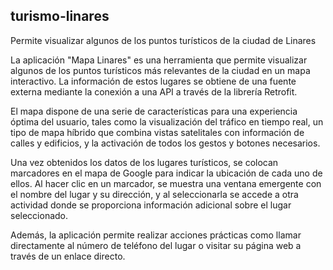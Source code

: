 ## turismo-linares
Permite visualizar algunos de los puntos turísticos de la ciudad de Linares

La aplicación "Mapa Linares" es una herramienta que permite visualizar algunos de los puntos turísticos más relevantes de la ciudad en un mapa interactivo. La información de estos lugares se obtiene de una fuente externa mediante la conexión a una API a través de la librería Retrofit.

El mapa dispone de una serie de características para una experiencia óptima del usuario, tales como la visualización del tráfico en tiempo real, un tipo de mapa híbrido que combina vistas satelitales con información de calles y edificios, y la activación de todos los gestos y botones necesarios.

Una vez obtenidos los datos de los lugares turísticos, se colocan marcadores en el mapa de Google para indicar la ubicación de cada uno de ellos. Al hacer clic en un marcador, se muestra una ventana emergente con el nombre del lugar y su dirección, y al seleccionarla se accede a otra actividad donde se proporciona información adicional sobre el lugar seleccionado.

Además, la aplicación permite realizar acciones prácticas como llamar directamente al número de teléfono del lugar o visitar su página web a través de un enlace directo.
